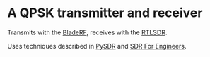 # A QPSK transmitter and receiver 

Transmits with the [BladeRF](https://www.nuand.com/), receives with the [RTLSDR](https://www.rtl-sdr.com/).

Uses techniques described in [PySDR](https://pysdr.org/) and [SDR For Engineers](https://www.analog.com/en/education/education-library/software-defined-radio-for-engineers.html).
